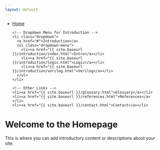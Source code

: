 ```yaml
---
layout: default
---
```


<nav>
  <ul>
    <!-- Home Page Link -->
    <li><a href="{{ site.baseurl }}/">Home</a></li>

    <!-- Dropdown Menu for Introduction -->
    <li class="dropdown">
      <a href="#">Introduction</a>
      <ul class="dropdown-menu">
        <li><a href="{{ site.baseurl }}/introduction/index.html">Intro</a></li>
        <li><a href="{{ site.baseurl }}/introduction/logic.html">Logic</a></li>
        <li><a href="{{ site.baseurl }}/introduction/verilog.html">Verilog</a></li>
      </ul>
    </li>

    <!-- Other Links -->
    <li><a href="{{ site.baseurl }}/glossary.html">Glossary</a></li>
    <li><a href="{{ site.baseurl }}/references.html">References</a></li>
    <li><a href="{{ site.baseurl }}/contact.html">Contact</a></li>
  </ul>
</nav>

<!-- Content of the homepage goes here -->
<h1>Welcome to the Homepage</h1>
<p>This is where you can add introductory content or descriptions about your site.</p>
